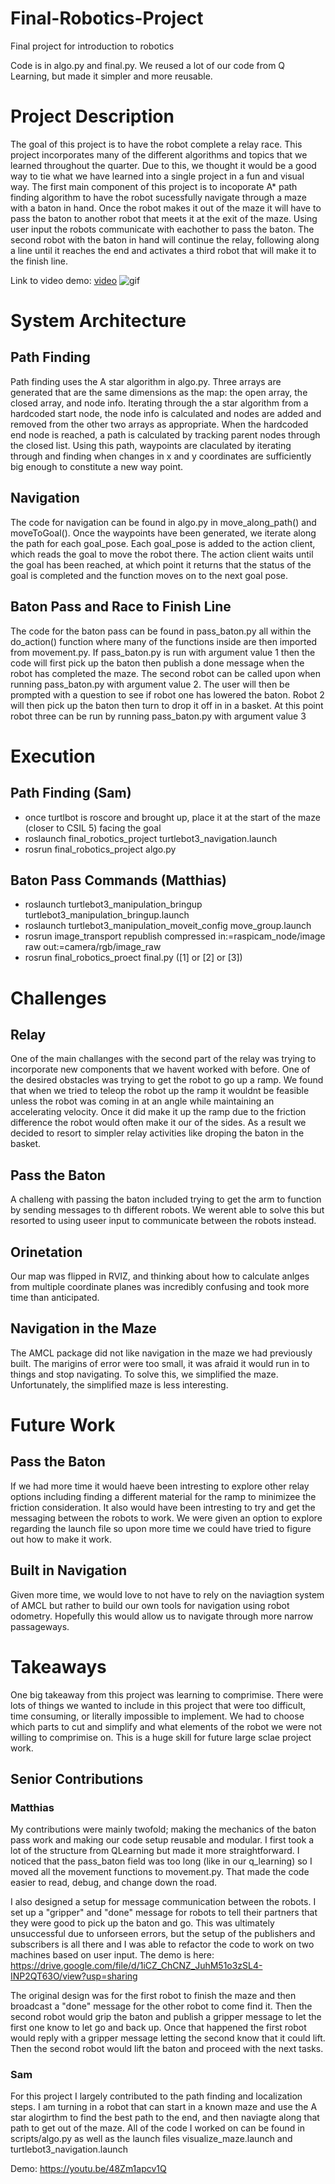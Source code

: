 # Final-Robotics-Project
Final project for introduction to robotics

Code is in algo.py and final.py.  We reused a lot of our code from Q Learning, but made it simpler and more reusable.

# Project Description
The goal of this project is to have the robot complete a relay race. This project incorporates many of the different algorithms and topics that we learned throughout the quarter. Due to this, we thought it would be a good way to tie what we have learned into a single project in a fun and visual way. The first main component of this project is to incoporate A* path finding algorithm to have the robot sucessfully navigate through a maze with a baton in hand. Once the robot makes it out of the maze it will have to pass the baton to another robot that meets it at the exit of the maze. Using user input the robots communicate with eachother to pass the baton. The second robot with the baton in hand will continue the relay, following along a line until it reaches the end and activates a third robot that will make it to the finish line. 

Link to video demo:
[video](https://drive.google.com/file/d/1eA4pDETtZJvgu-7c6HNZG-yaTawgXvTW/view?usp=sharing)
![gif](https://github.com/snitkin/Final-Robotics-Project/blob/b13ae6a7a652c7ea174794ceef793f2b673d556c/FinalProject.gif)

# System Architecture
## Path Finding

Path finding uses the A star algorithm in algo.py. Three arrays are generated that are the same dimensions as the map: the open array, the closed array, and node info. Iterating through the a star algorithm from a hardcoded start node, the node info is calculated and nodes are added and removed from the other two arrays as appropriate. When the hardcoded end node is reached, a path is calculated by tracking parent nodes through the closed list. Using this path, waypoints are claculated by iterating through and finding when changes in x and y coordinates are sufficiently big enough to constitute a new way point.


## Navigation

The code for navigation can be found in algo.py in move_along_path() and moveToGoal(). Once the waypoints have been generated, we iterate along the path for each goal_pose. Each goal_pose is added to the action client, which reads the goal to move the robot there. The action client waits until the goal has been reached, at which point it returns that the status of the goal is completed and the function moves on to the next goal pose.

## Baton Pass and Race to Finish Line

The code for the baton pass can be found in pass_baton.py all within the do_action() function where many of the functions inside are then imported from movement.py. If pass_baton.py is run with argument value 1 then the code will first pick up the baton then publish a done message when the robot has completed the maze. The second robot can be called upon when running pass_baton.py with argument value 2. The user will then be prompted with a question to see if robot one has lowered the baton. Robot 2 will then pick up the baton then turn to drop it off in in a basket. At this point robot three can be run by running pass_baton.py with argument value 3



# Execution
## Path Finding (Sam)
- once turtlbot is roscore and brought up, 
place it at the start of the maze (closer to CSIL 5) facing the goal
- roslaunch final_robotics_project turtlebot3_navigation.launch
- rosrun final_robotics_project algo.py

## Baton Pass Commands (Matthias)
- roslaunch turtlebot3_manipulation_bringup turtlebot3_manipulation_bringup.launch
- roslaunch turtlebot3_manipulation_moveit_config move_group.launch
- rosrun image_transport republish compressed in:=raspicam_node/image raw       out:=camera/rgb/image_raw
- rosrun final_robotics_proect final.py ([1] or [2] or [3])

# Challenges

## Relay
One of the main challanges with the second part of the relay was trying to incorporate new components that we havent worked with before. One of the desired obstacles was trying to get the robot to go up a ramp. We found that when we tried to teleop the robot up the ramp it wouldnt be feasible unless the robot was coming in at an angle while maintaining an accelerating velocity. Once it did make it up the ramp due to the friction difference the robot would often make it our of the sides. As a result we decided to resort to simpler relay activities like droping the baton in the basket. 
## Pass the Baton 
A challeng with passing the baton included trying to get the arm to function by sending messages to th different robots. We werent able to solve this but resorted to using useer input to communicate between the robots instead. 

## Orinetation

Our map was flipped in RVIZ, and thinking about how to calculate anlges from multiple coordinate planes was incredibly confusing and took more time than anticipated. 

## Navigation in the Maze

The AMCL package did not like navigation in the maze we had previously built. The marigins of error were too small, it was afraid it would run in to things and stop navigating. To solve this, we simplified the maze. Unfortunately, the simplified maze is less interesting.

# Future Work
## Pass the Baton
If we had more time it would haeve been intresting to explore other relay options including finding a different material for the ramp to minimizee the friction consideration.
It also would have been intresting to try and get the messaging between the robots to work. We were given an option to explore regarding the launch file so upon more time we could have tried to figure out how to make it work. 

## Built in Navigation

Given more time, we would love to not have to rely on the naviagtion system of AMCL but rather to build our own tools for navigation using robot odometry. Hopefully this would allow us to navigate through more narrow passageways.


# Takeaways

One big takeaway from this project was learning to comprimise. There were lots of things we wanted to include in this project that were too difficult, time consuming, or literally impossible to implement. We had to choose which parts to cut and simplify and what elements of the robot we were not willing to comprimise on. This is a huge skill for future large sclae project work. 


## Senior Contributions
### Matthias
My contributions were mainly twofold; making the mechanics of the baton pass work and making our code setup reusable and modular.  I first took a lot of the structure from QLearning but made it more straightforward.  I noticed that the pass_baton field was too long (like in our q_learning) so I moved all the movement functions to movement.py.  That made the code easier to read, debug, and change down the road.

I also designed a setup for message communication between the robots.  I set up a "gripper" and "done" message for robots to tell their partners that they were good to pick up the baton and go.  This was ultimately unsuccessful due to unforseen errors, but the setup of the publishers and subscribers is all there and I was able to refactor the code to work on two machines based on user input.  The demo is here:
https://drive.google.com/file/d/1iCZ_ChCNZ_JuhM51o3zSL4-INP2QT63O/view?usp=sharing 

The original design was for the first robot to finish the maze and then broadcast a "done" message for the other robot to come find it.  Then the second robot would grip the baton and publish a gripper message to let the first one know to let go and back up.  Once that happened the first robot would reply with a gripper message letting the second know that it could lift.  Then the second robot would lift the baton and proceed with the next tasks.

### Sam

For this project I largely contributed to the path finding and localization steps. I am turning in a robot that can start in a known maze and use the A star alogirthm to find the best path to the end, and then naviagte along that path to get out of the maze. All of the code I worked on can be found in scripts/algo.py as well as the launch files visualize_maze.launch and turtlebot3_navigation.launch

Demo: https://youtu.be/48Zm1apcv1Q

